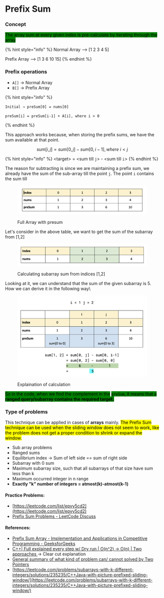 # Prefix Sum

### Concept

<mark style="background-color:green;">The array sum at every given index is pre-calculate by iterating through the array</mark>

{% hint style="info" %}
Normal Array --> \[1  2  3  4  5]

Prefix Array  -->  \[1  3  6  10  15]
{% endhint %}

### Prefix operations

* `A[]` → Normal Array
* `B[]` → Prefix Array

{% hint style="info" %}
```
Initial → preSum[0] = nums[0]
```

```
preSum[i] = preSum[i-1] + A[i], where i > 0
```
{% endhint %}

This approach works because, when storing the prefix sums, we have the sum available at that point.&#x20;

$$
sum[i,j] = sum[0,j] -sum[0, i-1], where\:i < j
$$

{% hint style="info" %}
&#x20;                             \<target> = \<sum till `j`> - \<sum till `i`>
{% endhint %}

The reason for subtracting is since we are maintaining a prefix sum, we already have the sum of the sub-array till the point `j`. The point `i` contains the sum till&#x20;

<figure><img src="../../.gitbook/assets/image (22).png" alt=""><figcaption><p>Full Array with presum</p></figcaption></figure>

Let's consider in the above table, we want to get the sum of the subarray from \[1,2]

<figure><img src="../../.gitbook/assets/image (27) (1).png" alt=""><figcaption><p>Calculating subarray sum from indices [1,2]</p></figcaption></figure>

Looking at it, we can understand that the sum of the given subarray is 5. How we can derive it in the following way\


<figure><img src="../../.gitbook/assets/image (9) (1).png" alt=""><figcaption><p>Explaination of calculation</p></figcaption></figure>

<mark style="background-color:green;">So in the code, when we find the complement in the</mark> <mark style="background-color:green;"></mark><mark style="background-color:green;">`preSum`</mark><mark style="background-color:green;">, it means that a</mark> <mark style="background-color:green;"></mark><mark style="background-color:green;">**ranged query/subarray contains the required target.**</mark>

### Type of problems

This technique can be applied in cases of **arrays** mainly. <mark style="background-color:yellow;">The Prefix Sum technique can be used when the sliding window does not seem to work, like the problem does not get a proper condition to shrink or expand the window.</mark>

* Sub array problems
* Ranged sums
* Equilibrium index → Sum of left side == sum of right side
* Subarray with 0 sum
* Maximum subarray size, such that all subarrays of that size have sum less than k
* Maximum occurred integer in n range
* **Exactly "k" number of integers = atmost(k)-atmost(k-1)**&#x20;

#### Practice Problems:

* [https://leetcode.com/list/epvy5cd2](https://leetcode.com/list/epvy5cd2)
* [Prefix Sum Problems - LeetCode Discuss](https://leetcode.com/discuss/general-discussion/563022/prefix-sum-problems)

#### References:

* [Prefix Sum Array - Implementation and Applications in Competitive Programming - GeeksforGeeks](https://www.geeksforgeeks.org/prefix-sum-array-implementation-applications-competitive-programming/)
* [C++| Full explained every step w/ Dry run | O(n^2) -> O(n) | Two approaches ](https://leetcode.com/problems/subarray-sum-equals-k/discuss/1759909/C%2B%2Bor-Full-explained-every-step-w-Dry-run-or-O\(n2\)-greater-O\(n\)-or-Two-approaches)→ Clear cut explanation
* [General summary of what kind of problem can/ cannot solved by Two Pointers](https://leetcode.com/problems/subarray-sum-equals-k/discuss/301242/General-summary-of-what-kind-of-problem-can-cannot-solved-by-Two-Pointers)
* [https://leetcode.com/problems/subarrays-with-k-different-integers/solutions/235235/C++Java-with-picture-prefixed-sliding-window/](https://leetcode.com/problems/subarrays-with-k-different-integers/solutions/235235/C++Java-with-picture-prefixed-sliding-window/)

